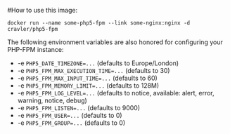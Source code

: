 #How to use this image:

    docker run --name some-php5-fpm --link some-nginx:nginx -d cravler/php5-fpm

The following environment variables are also honored for configuring your PHP-FPM instance:

- -e `PHP5_DATE_TIMEZONE=...` (defaults to Europe/London)
- -e `PHP5_FPM_MAX_EXECUTION_TIME=...` (defaults to 30)
- -e `PHP5_FPM_MAX_INPUT_TIME=...` (defaults to 60)
- -e `PHP5_FPM_MEMORY_LIMIT=...` (defaults to 128M)
- -e `PHP5_FPM_LOG_LEVEL=...` (defaults to notice, available: alert, error, warning, notice, debug)
- -e `PHP5_FPM_LISTEN=...` (defaults to 9000)
- -e `PHP5_FPM_USER=...` (defaults to 0)
- -e `PHP5_FPM_GROUP=...` (defaults to 0)
